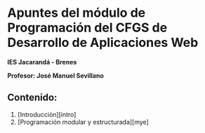 # Apuntes del módulo de Programación del CFGS de Desarrollo de Aplicaciones Web
**IES Jacarandá - Brenes**

**Profesor: José Manuel Sevillano**

## Contenido:


1. [Introducción][intro]
2. [Programación modular y estructurada][mye]
